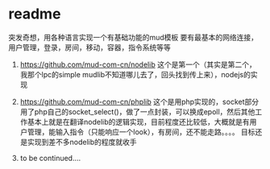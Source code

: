 # readme
突发奇想，用各种语言实现一个有基础功能的mud模板
要有最基本的网络连接，用户管理，登录，房间，移动，容器，指令系统等等
1. https://github.com/mud-com-cn/nodelib  这个是第一个（其实是第二个，我那个lpc的simple mudlib不知道哪儿去了，回头找到传上来），nodejs的实现

2. https://github.com/mud-com-cn/phplib   这个是用php实现的，socket部分用了php自己的socket_select()，做了一点封装，可以换成epoll，然后其他工作基本上就是在翻译nodelib的逻辑实现，目前程度还比较低，大概就是有用户管理，能输入指令（只能响应一个look），有房间，还不能走路。。。。
目标还是实现到差不多nodelib的程度就收手

3. to be continued....



